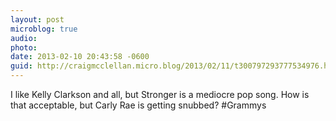 ```yaml
---
layout: post
microblog: true
audio: 
photo: 
date: 2013-02-10 20:43:58 -0600
guid: http://craigmcclellan.micro.blog/2013/02/11/t300797293777534976.html
---
```

I like Kelly Clarkson and all, but Stronger is a mediocre pop song. How is that acceptable, but Carly Rae is getting snubbed? #Grammys
